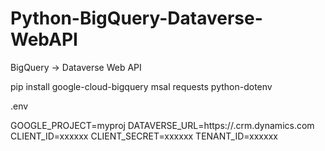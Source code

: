 # Python-BigQuery-Dataverse-WebAPI
BigQuery → Dataverse Web API


pip install google-cloud-bigquery msal requests python-dotenv

.env 

GOOGLE_PROJECT=myproj
DATAVERSE_URL=https://<org>.crm.dynamics.com
CLIENT_ID=xxxxxx
CLIENT_SECRET=xxxxxx
TENANT_ID=xxxxxx



